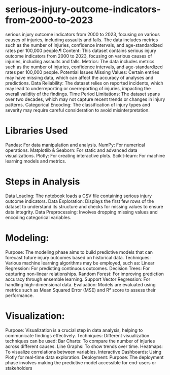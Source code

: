# serious-injury-outcome-indicators-from-2000-to-2023
serious injury outcome indicators from 2000 to 2023, focusing on various causes of injuries, including assaults and falls. The data includes metrics such as the number of injuries, confidence intervals, and age-standardized rates per 100,000 people.¶
Content: This dataset contains serious injury outcome indicators from 2000 to 2023, focusing on various causes of injuries, including assaults and falls.
Metrics: The data includes metrics such as the number of injuries, confidence intervals, and age-standardized rates per 100,000 people.
Potential Issues
Missing Values: Certain entries may have missing data, which can affect the accuracy of analyses and predictions.
Data Reliability: The dataset relies on reported incidents, which may lead to underreporting or overreporting of injuries, impacting the overall validity of the findings.
Time Period Limitations: The dataset spans over two decades, which may not capture recent trends or changes in injury patterns.
Categorical Encoding: The classification of injury types and severity may require careful consideration to avoid misinterpretation.
# Libraries Used
Pandas: For data manipulation and analysis.
NumPy: For numerical operations.
Matplotlib & Seaborn: For static and advanced data visualizations.
Plotly: For creating interactive plots.
Scikit-learn: For machine learning models and metrics.
# Steps in Analysis
Data Loading: The notebook loads a CSV file containing serious injury outcome indicators.
Data Exploration: Displays the first few rows of the dataset to understand its structure and checks for missing values to ensure data integrity.
Data Preprocessing: Involves dropping missing values and encoding categorical variables.
# Modeling:
Purpose: The modeling phase aims to build predictive models that can forecast future injury outcomes based on historical data.
Techniques: Various machine learning algorithms may be employed, such as:
Linear Regression: For predicting continuous outcomes.
Decision Trees: For capturing non-linear relationships.
Random Forest: For improving prediction accuracy through ensemble learning.
Support Vector Regression: For handling high-dimensional data.
Evaluation: Models are evaluated using metrics such as Mean Squared Error (MSE) and R² score to assess their performance.
# Visualization:
Purpose: Visualization is a crucial step in data analysis, helping to communicate findings effectively.
Techniques: Different visualization techniques can be used:
Bar Charts: To compare the number of injuries across different causes.
Line Graphs: To show trends over time.
Heatmaps: To visualize correlations between variables.
Interactive Dashboards: Using Plotly for real-time data exploration.
Deployment:
Purpose: The deployment phase involves making the predictive model accessible for end-users or stakeholders
